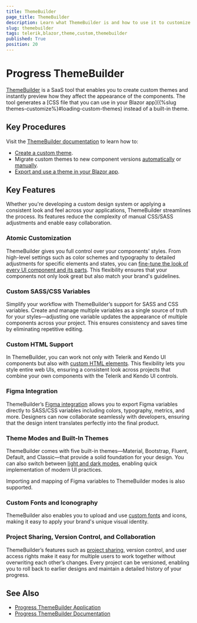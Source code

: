 ```yaml
---
title: ThemeBuilder
page_title: ThemeBuilder
description: Learn what ThemeBuilder is and how to use it to customize the appearance of the Telerik UI for Blazor components in your applications.
slug: themebuilder
tags: telerik,blazor,theme,custom,themebuilder
published: True
position: 20
---
```


# Progress ThemeBuilder

[ThemeBuilder](https://themebuilderapp.telerik.com) is a SaaS tool that enables you to create custom themes and instantly preview how they affect the appearance of the components. The tool generates a [CSS file that you can use in your Blazor app]({%slug themes-customize%}#loading-custom-themes) instead of a built-in theme.

## Key Procedures

Visit the [ThemeBuilder documentation](https://docs.telerik.com/themebuilder) to learn how to:

* [Create a custom theme](https://docs.telerik.com/themebuilder/get-started/first-steps-theme-builder).
* Migrate custom themes to new component versions [automatically](https://docs.telerik.com/themebuilder/web-app/automatic-migrations) or [manually](https://docs.telerik.com/themebuilder/web-app/migrating-projects).
* [Export and use a theme in your Blazor app](https://docs.telerik.com/themebuilder/exported-package).

## Key Features

Whether you're developing a custom design system or applying a consistent look and feel across your applications, ThemeBuilder streamlines the process. Its features reduce the complexity of manual CSS/SASS adjustments and enable easy collaboration.

### Atomic Customization

ThemeBuilder gives you full control over your components' styles. From high-level settings such as color schemes and typography to detailed adjustments for specific elements and states, you can [fine-tune the look of every UI component and its parts](https://docs.telerik.com/themebuilder/building-visual-styles/apply-advanced-customizations). This flexibility ensures that your components not only look great but also match your brand's guidelines.

### Custom SASS/CSS Variables

Simplify your workflow with ThemeBuilder’s support for SASS and CSS variables. Create and manage multiple variables as a single source of truth for your styles—adjusting one variable updates the appearance of multiple components across your project. This ensures consistency and saves time by eliminating repetitive editing.

### Custom HTML Support

In ThemeBuilder, you can work not only with Telerik and Kendo UI components but also with [custom HTML elements](https://docs.telerik.com/themebuilder/building-visual-styles/custom-components). This flexibility lets you style entire web UIs, ensuring a consistent look across projects that combine your own components with the Telerik and Kendo UI controls.

### Figma Integration

ThemeBuilder’s [Figma integration](https://docs.telerik.com/themebuilder/plugin/installation) allows you to export Figma variables directly to SASS/CSS variables including colors, typography, metrics, and more. Designers can now collaborate seamlessly with developers, ensuring that the design intent translates perfectly into the final product.

### Theme Modes and Built-In Themes

ThemeBuilder comes with five built-in themes—Material, Bootstrap, Fluent, Default, and Classic—that provide a solid foundation for your design. You can also switch between [light and dark modes](https://docs.telerik.com/themebuilder/building-visual-styles/variables), enabling quick implementation of modern UI practices.

Importing and mapping of Figma variables to ThemeBuilder modes is also supported.

### Custom Fonts and Iconography

ThemeBuilder also enables you to upload and use [custom fonts](https://docs.telerik.com/themebuilder/building-visual-styles/using-custom-fonts) and icons, making it easy to apply your brand's unique visual identity.

### Project Sharing, Version Control, and Collaboration

ThemeBuilder’s features such as [project sharing](https://docs.telerik.com/themebuilder/basic-project-operations/sharing-a-project), version control, and user access rights make it easy for multiple users to work together without overwriting each other’s changes. Every project can be versioned, enabling you to roll back to earlier designs and maintain a detailed history of your progress.

## See Also

* [Progress ThemeBuilder Application](https://themebuilderapp.telerik.com)
* [Progress ThemeBuilder Documentation](https://docs.telerik.com/themebuilder)
